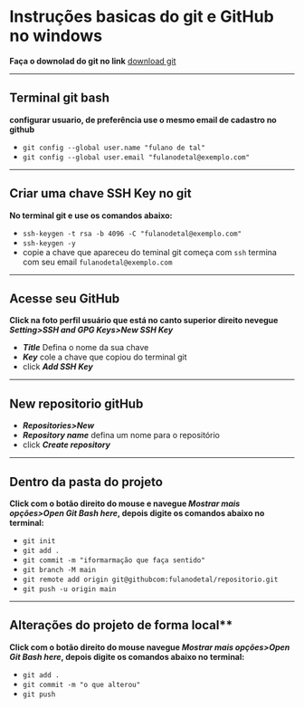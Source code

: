 # Instruções basicas do git e GitHub no windows

**Faça o downolad do git no link** [download git](https://git-scm.com/downloads)
***

## Terminal git bash
**configurar usuario, de preferência use o mesmo email de cadastro no github**  
- `git config --global user.name "fulano de tal"`
- `git config --global user.email "fulanodetal@exemplo.com"`
***

## Criar uma chave SSH Key no git
**No terminal git e use os comandos abaixo:**
- `ssh-keygen -t rsa -b 4096 -C "fulanodetal@exemplo.com"`
- `ssh-keygen -y`
- copie a chave que apareceu do teminal git  começa com `ssh` termina com seu email `fulanodetal@exemplo.com`
***

## Acesse seu GitHub
**Click na foto perfil usuário que está no canto superior direito nevegue ***Setting>SSH and GPG Keys>New SSH Key*****
- ***Title***  Defina o nome da sua chave  
- ***Key*** cole a chave que copiou do terminal git
- click ***Add SSH Key***
***

## New repositorio  gitHub
- ***Repositories>New***
- ***Repository name***  defina um nome para o repositório
- click ***Create repository***
***

## Dentro da pasta do projeto
**Click com o botão direito do mouse e navegue ***Mostrar mais opções>Open Git Bash here***, depois digite os comandos abaixo no terminal:**
- `git init`
- `git add .`
- `git commit -m "iformarmação que faça sentido"`
- `git branch -M main`
- `git remote add origin git@githubcom:fulanodetal/repositorio.git`
- `git push -u origin main`
***

## Alterações do projeto de forma local**
**Click com o botão direito do mouse navegue ***Mostrar mais opções>Open Git Bash here***, depois digite os comandos abaixo no terminal:**
- `git add .`
- `git commit -m "o que alterou"`
- `git push`

